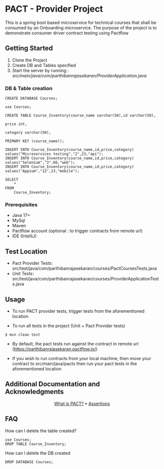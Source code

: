 # PACT - Provider Project

This is a spring boot based microservice for technical courses that shall be consumed by an Onboarding microservice. The purpose of the project is to demonstrate consumer driver contract testing using Pactflow

## Getting Started

1. Clone the Project
2. Create DB and Tables specified 
3. Start the server by running : *src/main/java/com/parthibanrajasekaran/ProviderApplication.java*

### DB & Table creation

```roomsql
CREATE DATABASE Courses;

use Courses;

CREATE TABLE Course_Inventory(course_name varchar(50),id varchar(50),

price int,

category varchar(50),

PRIMARY KEY (course_name));

INSERT INTO Course_Inventory(course_name,id,price,category) values("Microservices testing","2",23,"api");
INSERT INTO Course_Inventory(course_name,id,price,category) values("Selenium","3",66,"web");
INSERT INTO Course_Inventory(course_name,id,price,category) values("Appium","12",13,"mobile");

SELECT 
    *
FROM
    Course_Inventory;
```

### Prerequisites

* Java 17+
* MySql
* Maven
* Pactflow account (optional : to trigger contracts from remote url)
* IDE (IntelliJ)

## Test Location
* Pact Provider Tests: src/test/java/com/parthibanrajasekaran/courses/PactCoursesTests.java
* Unit Tests: src/test/java/com/parthibanrajasekaran/courses/ProviderApplicationTests.java

## Usage

* To run PACT provider tests, trigger tests from the aforementioned location

* To run all tests in the project (Unit + Pact Provider tests)
```
$ mvn clean test
```
* By default, the pact tests run against the contract in remote url (https://parthibanrajasekaran.pactflow.io/)

* If you wish to run contracts from your local machine, then move your contract to src/main/java/pacts then run your pact tests in the aforementioned location

## Additional Documentation and Acknowledgments

<p align="center">
  <a href="https://docs.pact.io/">What is PACT?</a> •
  <a href="https://junit.org/junit5/docs/current/user-guide/">Assertions</a>
</p>

## FAQ
How can I delete the table created?
```roomsql
use Courses;
DROP TABLE Course_Inventory;
```

How can I delete the DB created
```roomsql
DROP DATABASE Courses;
```